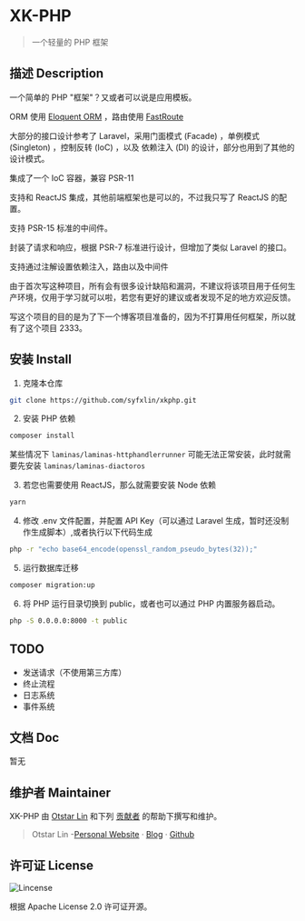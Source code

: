 # XK-PHP

> 一个轻量的 PHP 框架

## 描述 Description

一个简单的 PHP "框架"？又或者可以说是应用模板。

ORM 使用 [Eloquent ORM](https://github.com/illuminate/database) ，路由使用 [FastRoute](https://github.com/nikic/FastRoute)

大部分的接口设计参考了 Laravel，采用门面模式 (Facade) ，单例模式 (Singleton) ，控制反转 (IoC) ，以及 依赖注入 (DI) 的设计，部分也用到了其他的设计模式。

集成了一个 IoC 容器，兼容 PSR-11

支持和 ReactJS 集成，其他前端框架也是可以的，不过我只写了 ReactJS 的配置。

支持 PSR-15 标准的中间件。

封装了请求和响应，根据 PSR-7 标准进行设计，但增加了类似 Laravel 的接口。

支持通过注解设置依赖注入，路由以及中间件

由于首次写这种项目，所有会有很多设计缺陷和漏洞，不建议将该项目用于任何生产环境，仅用于学习就可以啦，若您有更好的建议或者发现不足的地方欢迎反馈。

写这个项目的目的是为了下一个博客项目准备的，因为不打算用任何框架，所以就有了这个项目 2333。

## 安装 Install

1. 克隆本仓库

```bash
git clone https://github.com/syfxlin/xkphp.git
```

2. 安装 PHP 依赖

```bash
composer install
```

某些情况下 `laminas/laminas-httphandlerrunner` 可能无法正常安装，此时就需要先安装 `laminas/laminas-diactoros`

3. 若您也需要使用 ReactJS，那么就需要安装 Node 依赖

```bash
yarn
```

4. 修改 .env 文件配置，并配置 API Key（可以通过 Laravel 生成，暂时还没制作生成脚本）,或者执行以下代码生成

```bash
php -r "echo base64_encode(openssl_random_pseudo_bytes(32));"
```

5. 运行数据库迁移

```bash
composer migration:up
```

6. 将 PHP 运行目录切换到 public，或者也可以通过 PHP 内置服务器启动。

```bash
php -S 0.0.0.0:8000 -t public
```

## TODO

- 发送请求（不使用第三方库）
- 终止流程
- 日志系统
- 事件系统

## 文档 Doc

暂无

## 维护者 Maintainer

XK-PHP 由 [Otstar Lin](https://ixk.me/) 和下列 [贡献者](https://github.com/syfxlin/xkphp/graphs/contributors) 的帮助下撰写和维护。

> Otstar Lin -[Personal Website](https://ixk.me/) · [Blog](https://blog.ixk.me/) · [Github](https://github.com/syfxlin)

## 许可证 License

![Lincense](https://img.shields.io/github/license/syfxlin/xkphp.svg?style=flat-square)

根据 Apache License 2.0 许可证开源。
